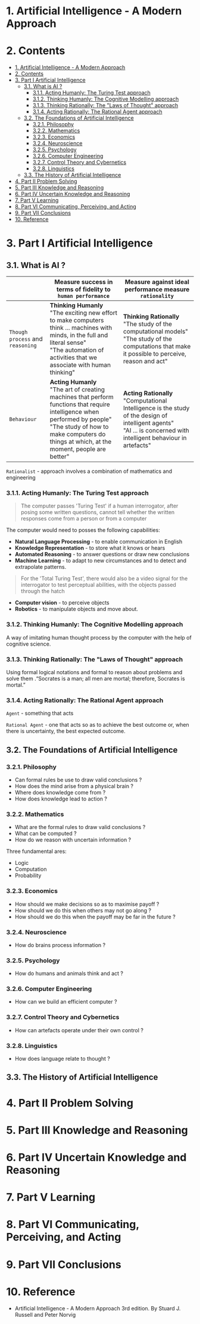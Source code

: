 # 1. Artificial Intelligence - A Modern Approach

# 2. Contents

- [1. Artificial Intelligence - A Modern Approach](#1-artificial-intelligence---a-modern-approach)
- [2. Contents](#2-contents)
- [3. Part I Artificial Intelligence](#3-part-i-artificial-intelligence)
  - [3.1. What is AI ?](#31-what-is-ai-)
    - [3.1.1. Acting Humanly: The Turing Test approach](#311-acting-humanly-the-turing-test-approach)
    - [3.1.2. Thinking Humanly: The Cognitive Modelling approach](#312-thinking-humanly-the-cognitive-modelling-approach)
    - [3.1.3. Thinking Rationally: The "Laws of Thought" approach](#313-thinking-rationally-the-laws-of-thought-approach)
    - [3.1.4. Acting Rationally: The Rational Agent approach](#314-acting-rationally-the-rational-agent-approach)
  - [3.2. The Foundations of Artificial Intelligence](#32-the-foundations-of-artificial-intelligence)
    - [3.2.1. Philosophy](#321-philosophy)
    - [3.2.2. Mathematics](#322-mathematics)
    - [3.2.3. Economics](#323-economics)
    - [3.2.4. Neuroscience](#324-neuroscience)
    - [3.2.5. Psychology](#325-psychology)
    - [3.2.6. Computer Engineering](#326-computer-engineering)
    - [3.2.7. Control Theory and Cybernetics](#327-control-theory-and-cybernetics)
    - [3.2.8. Linguistics](#328-linguistics)
  - [3.3. The History of Artificial Intelligence](#33-the-history-of-artificial-intelligence)
- [4. Part II Problem Solving](#4-part-ii-problem-solving)
- [5. Part III Knowledge and Reasoning](#5-part-iii-knowledge-and-reasoning)
- [6. Part IV Uncertain Knowledge and Reasoning](#6-part-iv-uncertain-knowledge-and-reasoning)
- [7. Part V Learning](#7-part-v-learning)
- [8. Part VI Communicating, Perceiving, and Acting](#8-part-vi-communicating-perceiving-and-acting)
- [9. Part VII Conclusions](#9-part-vii-conclusions)
- [10. Reference](#10-reference)

# 3. Part I Artificial Intelligence

## 3.1. What is AI ?

|                                  | Measure success in terms of fidelity to `human performance`  | Measure against ideal performance measure `rationality`      |
| -------------------------------- | ------------------------------------------------------------ | ------------------------------------------------------------ |
| `Though process` and `reasoning` | **Thinking Humanly** <br> "The exciting new effort to make computers think ... machines with minds, in the full and literal sense"<br>"The automation of activities that we associate with human thinking" | **Thinking Rationally**<br>"The study of the computational models"<br>"The study of the computations that make it possible to perceive, reason and act" |
| `Behaviour`                      | **Acting Humanly**<br>"The art of creating machines that perform functions that require intelligence when performed by people"<br>"The study of how to make computers do things at which, at the moment, people are better" | **Acting Rationally**<br>"Computational Intelligence is the study of the design of intelligent agents"<br>"AI ... is concerned with intelligent behaviour in artefacts" |

`Rationalist` - approach involves a combination of mathematics and engineering

### 3.1.1. Acting Humanly: The Turing Test approach

> The computer passes 'Turing Test' if a human interrogator, after posing some written questions, cannot tell whether the written responses come from a person or from a computer

The computer would need to posses the following capabilities:

- **Natural Language Processing** - to enable communication in English
- **Knowledge Representation** - to store what it knows or hears
- **Automated Reasoning** - to answer questions or draw new conclusions
- **Machine Learning** - to adapt to new circumstances and to detect and extrapolate patterns.

> For the 'Total Turing Test', there would also be a video signal  for the interrogator to test perceptual abilities, with the objects passed through the hatch

- **Computer vision** - to perceive objects
- **Robotics** - to manipulate objects and move about. 

### 3.1.2. Thinking Humanly: The Cognitive Modelling approach 

A way of imitating human thought process by the computer with the help of cognitive science. 

### 3.1.3. Thinking Rationally: The "Laws of Thought" approach

Using formal logical notations and formal to reason about problems and solve them .“Socrates is a man; all men are mortal; therefore, Socrates is mortal.”

### 3.1.4. Acting Rationally: The Rational Agent approach

`Agent` - something that acts

`Rational Agent` - one that acts so as to achieve the best outcome or, when there is uncertainty, the best expected outcome.

## 3.2. The Foundations of Artificial Intelligence

### 3.2.1. Philosophy

- Can formal rules be use to draw valid conclusions ?
- How does the mind arise from a physical brain ?
- Where does knowledge come from ?
- How does knowledge lead to action ?

### 3.2.2. Mathematics

- What are the formal rules to draw valid conclusions ?
- What can be computed ?
- How do we reason with uncertain information ?



Three fundamental ares:

- Logic
- Computation
- Probability

### 3.2.3. Economics

- How should we make decisions so as to maximise payoff ?
- How should we do this when others may not go along ?
- How should we do this when the payoff may be far in the future ?

### 3.2.4. Neuroscience

- How do brains process information ?

### 3.2.5. Psychology

- How do humans and animals think and act ?

### 3.2.6. Computer Engineering

- How can we build an efficient computer ?

### 3.2.7. Control Theory and Cybernetics

- How can artefacts operate under their own control ?

### 3.2.8. Linguistics

- How does language relate to thought ?

## 3.3. The History of Artificial Intelligence



# 4. Part II Problem Solving

# 5. Part III Knowledge and Reasoning

# 6. Part IV Uncertain Knowledge and Reasoning

# 7. Part V Learning

# 8. Part VI Communicating, Perceiving, and Acting

# 9. Part VII Conclusions

# 10. Reference

- Artificial Intelligence - A Modern Approach 3rd edition. By Stuard J. Russell and Peter Norvig